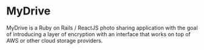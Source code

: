 # MyDrive

MyDrive is a Ruby on Rails / ReactJS photo sharing application with the goal of introducing a layer of encryption with an interface that works on top of AWS or other cloud storage providers.
